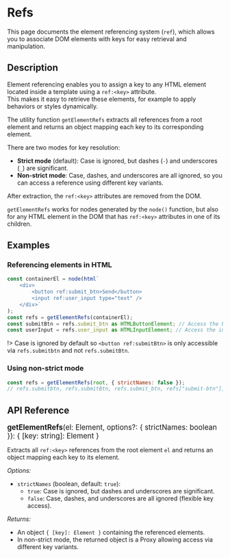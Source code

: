 # Refs

This page documents the element referencing system (`ref`), which allows you to associate DOM elements with keys for easy retrieval and manipulation.

## Description

Element referencing enables you to assign a key to any HTML element located inside a template using a `ref:<key>` attribute.  
This makes it easy to retrieve these elements, for example to apply behaviors or styles dynamically.

The utility function `getElementRefs` extracts all references from a root element and returns an object mapping each key to its corresponding element.

There are two modes for key resolution:

-   **Strict mode** (default): Case is ignored, but dashes (`-`) and underscores (`_`) are significant.
-   **Non-strict mode**: Case, dashes, and underscores are all ignored, so you can access a reference using different key variants.

After extraction, the `ref:<key>` attributes are removed from the DOM.

`getElementRefs` works for nodes generated by the `node()` function, but also for any HTML element in the DOM that has `ref:<key>` attributes in one of its children.

## Examples

### Referencing elements in HTML

```js
const containerEl = node(html`
    <div>
        <button ref:submit_btn>Send</button>
        <input ref:user_input type="text" />
    </div>`
);
const refs = getElementRefs(containerEl);
const submitBtn = refs.submit_btn as HTMLButtonElement; // Access the button element
const userInput = refs.user_input as HTMLInputElement; // Access the input element
```

!> Case is ignored by default so `<button ref:submitBtn>` is only accessible via `refs.submitbtn` and not `refs.submitBtn`.

### Using non-strict mode

```js
const refs = getElementRefs(root, { strictNames: false });
// refs.submitbtn, refs.submitBtn, refs.submit_btn, refs["submit-btn"], etc. are all equivalent
```

## API Reference

<big>**getElementRefs**(el: Element, options?: { strictNames: boolean }): { [key: string]: Element }</big>

Extracts all `ref:<key>` references from the root element `el` and returns an object mapping each key to its element.

_Options:_

-   `strictNames` (boolean, default: `true`):
    -   `true`: Case is ignored, but dashes and underscores are significant.
    -   `false`: Case, dashes, and underscores are all ignored (flexible key access).

_Returns:_

-   An object `{ [key]: Element }` containing the referenced elements.
-   In non-strict mode, the returned object is a Proxy allowing access via different key variants.
